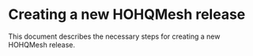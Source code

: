 # Creating a new HOHQMesh release

This document describes the necessary steps for creating a new HOHQMesh release.
